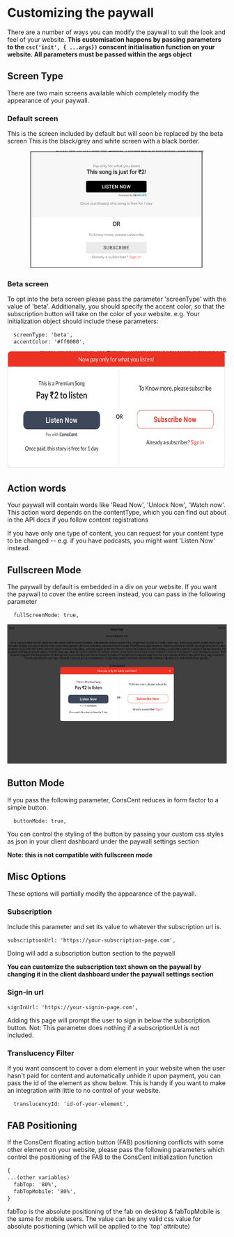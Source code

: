 # Customizing the paywall

There are a number of ways you can modify the paywall to suit the look and feel of your website.
**This customisation happens by passing parameters to the `csc('init', { ...args})` conscent initialisation function on your website. All parameters must be passed within the args object**

## Screen Type

There are two main screens available which completely modify the appearance of your paywall.

### Default screen

This is the screen included by default but will soon be replaced by the beta screen
This is the black/grey and white screen with a black border.

<p align="center">
  <img src="../media/default_paywall.png" height="270" title="Default Screen">
</p>

### Beta screen

To opt into the beta screen please pass the parameter 'screenType' with the value of 'beta'.
Additionally, you should specify the accent color, so that the subscription button will take on the color of your website.
e.g. Your initialization object should include these parameters:

```
  screenType: 'beta',
  accentColor: '#ff0000',
```

<p align="center">
  <img src="../media/beta_paywall.png" height="270" title="Beta Screen">
</p>

## Action words

Your paywall will contain words like 'Read Now', 'Unlock Now', 'Watch now'. This action word depends on the contentType, which you can find out about in the API docs if you follow content registrations

If you have only one type of content, you can request for your content type to be changed -- e.g. if you have podcasts, you might want 'Listen Now' instead.

## Fullscreen Mode

The paywall by default is embedded in a div on your website. If you want the paywall to cover the entire screen instead, you can pass in the following parameter

```
  fullScreenMode: true,
```

<p align="center">
  <img src="../media/fullscreen_paywall.png" height="320" title="Beta Screen">
</p>

## Button Mode

If you pass the following parameter, ConsCent reduces in form factor to a simple button.

```
  buttonMode: true,
```

You can control the styling of the button by passing your custom css styles as json in your client dashboard under the paywall settings section

**Note: this is not compatible with fullscreen mode**

## Misc Options

These options will partially modify the appearance of the paywall.

### Subscription

Include this parameter and set its value to whatever the subscription url is.

```
subscriptionUrl: 'https://your-subscription-page.com',
```

Doing will add a subscription button section to the paywall

**You can customize the subscription text shown on the paywall by changing it in the client dashboard under the paywall settings section**

### Sign-in url

```
signInUrl: 'https://your-signin-page.com',
```

Adding this page will prompt the user to sign in below the subscription button.
Not: This parameter does nothing if a subscriptionUrl is not included.

### Translucency Filter

If you want conscent to cover a dom element in your website when the user hasn't paid for content and automatically unhide it upon payment, you can pass the id of the element as show below. This is handy if you want to make an integration with little to no control of your website.

```
  translucencyId: 'id-of-your-element',
```

## FAB Positioning

If the ConsCent floating action button (FAB) positioning conflicts with some other element on your website, please pass the following parameters which control the positioning of the FAB to the ConsCent initialization function

```
{
...(other variables)
  fabTop: '80%',
  fabTopMobile: '80%',
}
```

fabTop is the absolute positioning of the fab on desktop & fabTopMobile is the same for mobile users.
The value can be any valid css value for absolute positioning (which will be applied to the 'top' attribute)
